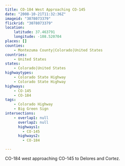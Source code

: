 ```yaml
---
title: CO-184 West Approaching CO-145
date: "2008-10-21T11:32:36Z"
imageid: "3078073379"
flickrid: "3078073379"
location:
    latitude: 37.463791
    longitude: -108.520704
places: []
counties:
    - Montezuma County|Colorado|United States
countries:
    - United States
states:
    - Colorado|United States
highwaytypes:
    - Colorado State Highway
    - Colorado State Highway
highways:
    - CO-145
    - CO-184
tags:
    - Colorado Highway
    - Big Green Sign
intersections:
    - overlap1: null
      overlap2: null
      highways1:
        - CO-145
      highways2:
        - CO-184

---
```

CO-184 west approaching CO-145 to Delores and Cortez.